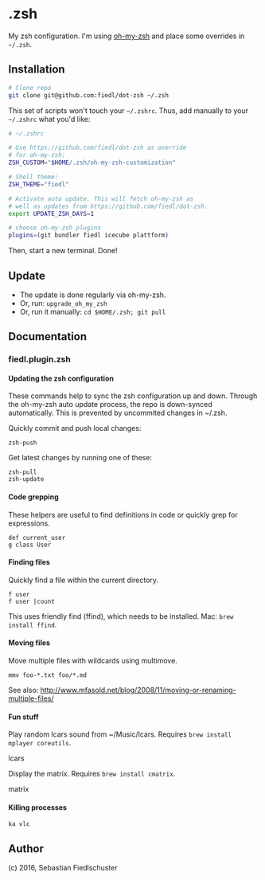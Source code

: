 # .zsh

My zsh configuration. I'm using [oh-my-zsh](https://github.com/robbyrussell/oh-my-zsh) and place some overrides in `~/.zsh`.

## Installation

```bash
# Clone repo
git clone git@github.com:fiedl/dot-zsh ~/.zsh
```

This set of scripts won't touch your `~/.zshrc`.
Thus, add manually to your `~/.zshrc` what you'd like:

```bash
# ~/.zshrc

# Use https://github.com/fiedl/dot-zsh as override
# for oh-my-zsh:
ZSH_CUSTOM="$HOME/.zsh/oh-my-zsh-customization"

# Shell theme:
ZSH_THEME="fiedl"

# Activate auto update. This will fetch oh-my-zsh as
# well as updates from https://github.com/fiedl/dot-zsh.
export UPDATE_ZSH_DAYS=1

# choose oh-my-zsh plugins
plugins=(git bundler fiedl icecube plattform)
```

Then, start a new terminal. Done!

## Update

* The update is done regularly via oh-my-zsh.
* Or, run: `upgrade_oh_my_zsh`
* Or, run it manually: `cd $HOME/.zsh; git pull`

## Documentation

### fiedl.plugin.zsh


#### Updating the zsh configuration

These commands help to sync the zsh configuration up and down.
Through the oh-my-zsh auto update process, the repo is down-synced
automatically. This is prevented by uncommited changes in ~/.zsh.

Quickly commit and push local changes:

    zsh-push

Get latest changes by running one of these:

    zsh-pull
    zsh-update

#### Code grepping

These helpers are useful to find definitions in code or quickly grep for
expressions.

    def current_user
    g class User

#### Finding files

Quickly find a file within the current directory.

    f user
    f user |count

This uses friendly find (ffind), which needs to be installed.
Mac: `brew install ffind`.

#### Moving files

Move multiple files with wildcards using multimove.

    mmv foo-*.txt foo/*.md

See also:
http://www.mfasold.net/blog/2008/11/moving-or-renaming-multiple-files/

#### Fun stuff

Play random lcars sound from ~/Music/lcars.
Requires `brew install mplayer coreutils`.

   lcars

Display the matrix.
Requires `brew install cmatrix`.

   matrix

#### Killing processes

    ka vlc





## Author

(c) 2016, Sebastian Fiedlschuster